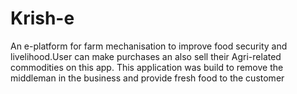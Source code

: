 # Krish-e

An e-platform for farm mechanisation to improve food security and livelihood.User can make purchases an also sell their Agri-related commodities on this app. This application was build to remove the middleman in the business and provide fresh food to the customer



